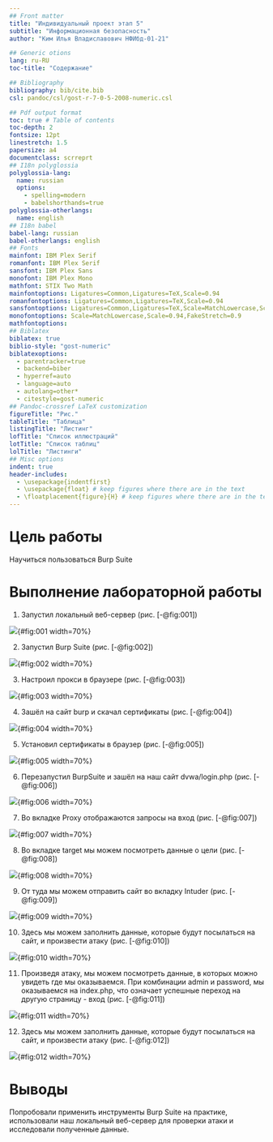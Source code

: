 ```yaml
---
## Front matter
title: "Индивидуальный проект этап 5"
subtitle: "Информационная безопасность"
author: "Ким Илья Владиславович НФИбд-01-21"

## Generic otions
lang: ru-RU
toc-title: "Содержание"

## Bibliography
bibliography: bib/cite.bib
csl: pandoc/csl/gost-r-7-0-5-2008-numeric.csl

## Pdf output format
toc: true # Table of contents
toc-depth: 2
fontsize: 12pt
linestretch: 1.5
papersize: a4
documentclass: scrreprt
## I18n polyglossia
polyglossia-lang:
  name: russian
  options:
	- spelling=modern
	- babelshorthands=true
polyglossia-otherlangs:
  name: english
## I18n babel
babel-lang: russian
babel-otherlangs: english
## Fonts
mainfont: IBM Plex Serif
romanfont: IBM Plex Serif
sansfont: IBM Plex Sans
monofont: IBM Plex Mono
mathfont: STIX Two Math
mainfontoptions: Ligatures=Common,Ligatures=TeX,Scale=0.94
romanfontoptions: Ligatures=Common,Ligatures=TeX,Scale=0.94
sansfontoptions: Ligatures=Common,Ligatures=TeX,Scale=MatchLowercase,Scale=0.94
monofontoptions: Scale=MatchLowercase,Scale=0.94,FakeStretch=0.9
mathfontoptions:
## Biblatex
biblatex: true
biblio-style: "gost-numeric"
biblatexoptions:
  - parentracker=true
  - backend=biber
  - hyperref=auto
  - language=auto
  - autolang=other*
  - citestyle=gost-numeric
## Pandoc-crossref LaTeX customization
figureTitle: "Рис."
tableTitle: "Таблица"
listingTitle: "Листинг"
lofTitle: "Список иллюстраций"
lotTitle: "Список таблиц"
lolTitle: "Листинги"
## Misc options
indent: true
header-includes:
  - \usepackage{indentfirst}
  - \usepackage{float} # keep figures where there are in the text
  - \floatplacement{figure}{H} # keep figures where there are in the text
---
```


# Цель работы

Научиться пользоваться Burp Suite

# Выполнение лабораторной работы

1. Запустил локальный веб-сервер (рис. [-@fig:001])

![](image/1.png){#fig:001 width=70%}

2. Запустил Burp Suite (рис. [-@fig:002])

![](image/2.png){#fig:002 width=70%}

3. Настроил прокси в браузере (рис. [-@fig:003])

![](image/3.png){#fig:003 width=70%}

4. Зашёл на сайт burp и скачал сертификаты (рис. [-@fig:004])

![](image/4.png){#fig:004 width=70%}

5. Установил сертификаты в браузер (рис. [-@fig:005])

![](image/5.png){#fig:005 width=70%}

6. Перезапустил BurpSuite и зашёл на наш сайт dvwa/login.php (рис. [-@fig:006])

![](image/6.png){#fig:006 width=70%}

7. Во вкладке Proxy отображаются запросы на вход (рис. [-@fig:007])

![](image/6.png){#fig:007 width=70%}

8. Во вкладке target мы можем посмотреть данные о цели (рис. [-@fig:008])

![](image/7.png){#fig:008 width=70%}

9. От туда мы можем отправить сайт во вкладку Intuder (рис. [-@fig:009])

![](image/8.png){#fig:009 width=70%}

10. Здесь мы можем заполнить данные, которые будут посылаться на сайт, и произвести атаку (рис. [-@fig:010])

![](image/9.png){#fig:010 width=70%}

11. Произведя атаку, мы можем посмотреть данные, в которых можно увидеть где мы оказываемся. При комбинации admin и password, мы оказываемся на index.php, что означает успешные переход на другую страницу - вход (рис. [-@fig:011])

![](image/10.png){#fig:011 width=70%}

12. Здесь мы можем заполнить данные, которые будут посылаться на сайт, и произвести атаку (рис. [-@fig:012])

![](image/9.png){#fig:012 width=70%}


# Выводы

Попробовали применить инструменты Burp Suite на практике, использовали наш локальный веб-сервер для проверки атаки и исследовали полученные данные.